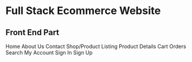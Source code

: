 # Full Stack Ecommerce Website

## Front End Part 
Home
About Us
Contact
Shop/Product Listing 
Product Details
Cart
Orders
Search
My Account 
Sign In
Sign Up




